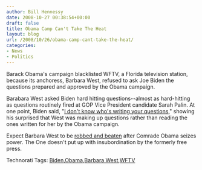 ```yaml
---
author: Bill Hennessy
date: 2008-10-27 00:38:54+00:00
draft: false
title: Obama Camp Can't Take The Heat
layout: blog
url: /2008/10/26/obama-camp-cant-take-the-heat/
categories:
- News
- Politics
---
```


Barack Obama's campaign blacklisted WFTV, a Florida television station, because its anchoress, Barbara West, refused to ask Joe Biden the questions prepared and approved by the Obama campaign.

 

Barabara West asked Biden hard hitting questions--almost as hard-hitting as questions routinely fired at GOP Vice President candidate Sarah Palin. At one point, Biden said, "[I don't know who's writing your questions](https://elections.foxnews.com/2008/10/25/obama-campaign-cuts-interviews-florida-tv-station/)," showing his surprised that West was making up questions rather than reading the ones written for her by the Obama campaign.

 

Expect Barbara West to be [robbed and beaten](https://www.cnn.com/2008/CRIME/10/25/tv.anchor.attack/?iref=mpstoryview) after Comrade Obama seizes power. The One doesn't put up with insubordination by the formerly free press. 

 

Technorati Tags: [Biden](https://technorati.com/tags/Biden),[Obama](https://technorati.com/tags/Obama),[Barbara West](https://technorati.com/tags/Barbara%20West),[WFTV](https://technorati.com/tags/WFTV)
